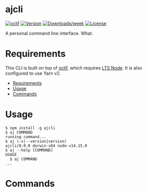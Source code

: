 ajcli
=====

[![oclif](https://img.shields.io/badge/cli-oclif-brightgreen.svg)](https://oclif.io)
[![Version](https://img.shields.io/npm/v/ajcli.svg)](https://npmjs.org/package/ajcli)
[![Downloads/week](https://img.shields.io/npm/dw/ajcli.svg)](https://npmjs.org/package/ajcli)
[![License](https://img.shields.io/npm/l/ajcli.svg)](https://github.com/ahjota/mycli/blob/master/package.json)

A personal command line interface. What.

# Requirements

This CLI is built on top of [oclif][0], which requires [LTS Node][1]. It is also configured to use Yarn v2.

[0]: https://oclif.io/
[1]: https://oclif.io/docs/introduction#requirements

<!-- toc -->
* [Requirements](#requirements)
* [Usage](#usage)
* [Commands](#commands)
<!-- tocstop -->
# Usage
<!-- usage -->
```sh-session
$ npm install -g ajcli
$ aj COMMAND
running command...
$ aj (-v|--version|version)
ajcli/0.0.0 darwin-x64 node-v14.15.0
$ aj --help [COMMAND]
USAGE
  $ aj COMMAND
...
```
<!-- usagestop -->
# Commands
<!-- commands -->

<!-- commandsstop -->
